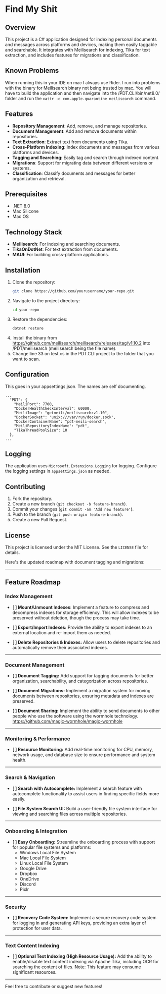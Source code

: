 # Find My Shit

## Overview
This project is a C# application designed for indexing personal documents and messages across platforms and devices, making them easily taggable and searchable. It integrates with Meilisearch for indexing, Tika for text extraction, and includes features for migrations and classification.

## Known Problems
When running this in your IDE on mac I always use Rider. I run into problems with the binary for Meilisearch binary not being trusted by mac. You will have to build the application and then navigate into the /PDT.CLI/bin/net8.0/ folder and run the `xattr -d com.apple.quarantine meilisearch` command.

## Features
- **Repository Management**: Add, remove, and manage repositories.
- **Document Management**: Add and remove documents within repositories.
- **Text Extraction**: Extract text from documents using Tika.
- **Cross-Platform Indexing**: Index documents and messages from various platforms and devices.
- **Tagging and Searching**: Easily tag and search through indexed content.
- **Migrations**: Support for migrating data between different versions or systems.
- **Classification**: Classify documents and messages for better organization and retrieval.

## Prerequisites
- .NET 8.0
- Mac Silicone
- Mac OS

## Technology Stack
- **Meilisearch**: For indexing and searching documents.
- **TikaOnDotNet**: For text extraction from documents.
- **MAUI**: For building cross-platform applications.

## Installation
1. Clone the repository:
    ```sh
    git clone https://github.com/yourusername/your-repo.git
    ```
2. Navigate to the project directory:
    ```sh
    cd your-repo
    ```
3. Restore the dependencies:
    ```sh
    dotnet restore
    ```
4. Install the binary from https://github.com/meilisearch/meilisearch/releases/tag/v1.10.2 into /PDT/meilisearch (meilisearch being the file name).
5. Change line 33 on test.cs in the PDT.CLI project to the folder that you want to scan.
## Configuration
This goes in your appsettings.json. The names are self documenting.
```
...
  "PDT": {
    "MeiliPort": 7700,
    "DockerHealthCheckInterval": 60000,
    "MeiliImage": "getmeili/meilisearch:v1.10",
    "DockerSocket": "unix:///var/run/docker.sock",
    "DockerContainerName": "pdt-meili-search",
    "MeiliRepositoryIndexName": "pdt",
    "TikaThreadPoolSize": 10
  },
...
```

## Logging
The application uses `Microsoft.Extensions.Logging` for logging. Configure the logging settings in `appsettings.json` as needed.

## Contributing
1. Fork the repository.
2. Create a new branch (`git checkout -b feature-branch`).
3. Commit your changes (`git commit -am 'Add new feature'`).
4. Push to the branch (`git push origin feature-branch`).
5. Create a new Pull Request.

## License
This project is licensed under the MIT License. See the `LICENSE` file for details.


Here's the updated roadmap with document tagging and migrations:

---

## Feature Roadmap

### Index Management
- **[ ] Mount/Unmount Indexes:**
  Implement a feature to compress and decompress indexes for storage efficiency. This will allow indexes to be preserved without deletion, though the process may take time.

- **[ ] Export/Import Indexes:**
  Provide the ability to export indexes to an external location and re-import them as needed.

- **[ ] Delete Repositories & Indexes:**
  Allow users to delete repositories and automatically remove their associated indexes.

---

### Document Management
- **[ ] Document Tagging:**
  Add support for tagging documents for better organization, searchability, and categorization across repositories.

- **[ ] Document Migrations:**
  Implement a migration system for moving documents between repositories, ensuring metadata and indexes are preserved.

- **[ ] Document Sharing:**
  Implement the ability to send documents to other people who use the software using the wormhole technology. https://github.com/magic-wormhole/magic-wormhole
---

### Monitoring & Performance
- **[ ] Resource Monitoring:**
  Add real-time monitoring for CPU, memory, network usage, and database size to ensure performance and system health.

---

### Search & Navigation
- **[ ] Search with Autocomplete:**
  Implement a search feature with autocomplete functionality to assist users in finding specific fields more easily.

- **[ ] File System Search UI:**
  Build a user-friendly file system interface for viewing and searching files across multiple repositories.

---

### Onboarding & Integration
- **[ ] Easy Onboarding:**
  Streamline the onboarding process with support for popular file systems and platforms:
  - Windows Local File System
  - Mac Local File System
  - Linux Local File System
  - Google Drive
  - Dropbox
  - OneDrive
  - Discord
  - Pixlr

---

### Security
- **[ ] Recovery Code System:**
  Implement a secure recovery code system for logging in and generating API keys, providing an extra layer of protection for user data.

---

### Text Content Indexing
- **[ ] Optional Text Indexing (High Resource Usage):**
  Add the ability to enable/disable text content indexing via Apache Tika, including OCR for searching the content of files. Note: This feature may consume significant resources.

---

Feel free to contribute or suggest new features!
